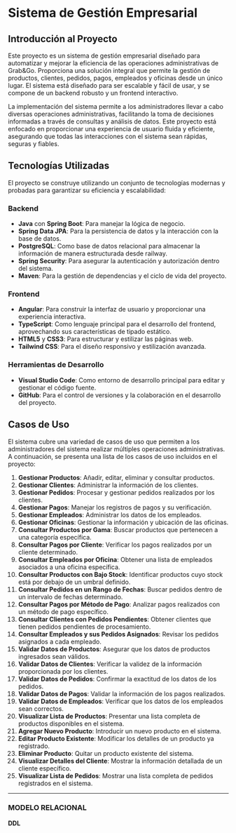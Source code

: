 

# **Sistema de Gestión Empresarial**

## **Introducción al Proyecto**

Este proyecto es un sistema de gestión empresarial diseñado para automatizar y mejorar la eficiencia de las operaciones administrativas de Grab&Go. Proporciona una solución integral que permite la gestión de productos, clientes, pedidos, pagos, empleados y oficinas desde un único lugar. El sistema está diseñado para ser escalable y fácil de usar, y se compone de un backend robusto y un frontend interactivo.

La implementación del sistema permite a los administradores llevar a cabo diversas operaciones administrativas, facilitando la toma de decisiones informadas a través de consultas y análisis de datos. Este proyecto está enfocado en proporcionar una experiencia de usuario fluida y eficiente, asegurando que todas las interacciones con el sistema sean rápidas, seguras y fiables.

## **Tecnologías Utilizadas**

El proyecto se construye utilizando un conjunto de tecnologías modernas y probadas para garantizar su eficiencia y escalabilidad:

### **Backend**
- **Java** con **Spring Boot**: Para manejar la lógica de negocio.
- **Spring Data JPA**: Para la persistencia de datos y la interacción con la base de datos.
- **PostgreSQL**: Como base de datos relacional para almacenar la información de manera estructurada desde railway.
- **Spring Security**: Para asegurar la autenticación y autorización dentro del sistema.
- **Maven**: Para la gestión de dependencias y el ciclo de vida del proyecto.

### **Frontend**
- **Angular**: Para construir la interfaz de usuario y proporcionar una experiencia interactiva.
- **TypeScript**: Como lenguaje principal para el desarrollo del frontend, aprovechando sus características de tipado estático.
- **HTML5** y **CSS3**: Para estructurar y estilizar las páginas web.
- **Tailwind CSS**: Para el diseño responsivo y estilización avanzada.

### **Herramientas de Desarrollo**
- **Visual Studio Code**: Como entorno de desarrollo principal para editar y gestionar el código fuente.
- **GitHub**: Para el control de versiones y la colaboración en el desarrollo del proyecto.

## **Casos de Uso**

El sistema cubre una variedad de casos de uso que permiten a los administradores del sistema realizar múltiples operaciones administrativas. A continuación, se presenta una lista de los casos de uso incluidos en el proyecto:

1. **Gestionar Productos**: Añadir, editar, eliminar y consultar productos.
2. **Gestionar Clientes**: Administrar la información de los clientes.
3. **Gestionar Pedidos**: Procesar y gestionar pedidos realizados por los clientes.
4. **Gestionar Pagos**: Manejar los registros de pagos y su verificación.
5. **Gestionar Empleados**: Administrar los datos de los empleados.
6. **Gestionar Oficinas**: Gestionar la información y ubicación de las oficinas.
7. **Consultar Productos por Gama**: Buscar productos que pertenecen a una categoría específica.
8. **Consultar Pagos por Cliente**: Verificar los pagos realizados por un cliente determinado.
9. **Consultar Empleados por Oficina**: Obtener una lista de empleados asociados a una oficina específica.
10. **Consultar Productos con Bajo Stock**: Identificar productos cuyo stock está por debajo de un umbral definido.
11. **Consultar Pedidos en un Rango de Fechas**: Buscar pedidos dentro de un intervalo de fechas determinado.
12. **Consultar Pagos por Método de Pago**: Analizar pagos realizados con un método de pago específico.
13. **Consultar Clientes con Pedidos Pendientes**: Obtener clientes que tienen pedidos pendientes de procesamiento.
14. **Consultar Empleados y sus Pedidos Asignados**: Revisar los pedidos asignados a cada empleado.
15. **Validar Datos de Productos**: Asegurar que los datos de productos ingresados sean válidos.
16. **Validar Datos de Clientes**: Verificar la validez de la información proporcionada por los clientes.
17. **Validar Datos de Pedidos**: Confirmar la exactitud de los datos de los pedidos.
18. **Validar Datos de Pagos**: Validar la información de los pagos realizados.
19. **Validar Datos de Empleados**: Verificar que los datos de los empleados sean correctos.
20. **Visualizar Lista de Productos**: Presentar una lista completa de productos disponibles en el sistema.
21. **Agregar Nuevo Producto**: Introducir un nuevo producto en el sistema.
22. **Editar Producto Existente**: Modificar los detalles de un producto ya registrado.
23. **Eliminar Producto**: Quitar un producto existente del sistema.
24. **Visualizar Detalles del Cliente**: Mostrar la información detallada de un cliente específico.
25. **Visualizar Lista de Pedidos**: Mostrar una lista completa de pedidos registrados en el sistema.

---

### **MODELO RELACIONAL**



**DDL**

```postgresql

```

